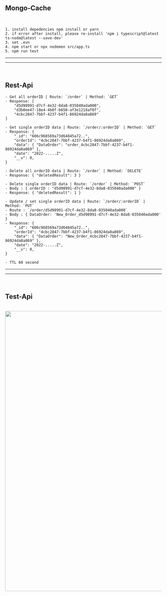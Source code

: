 ## Mongo-Cache 

<div>
  <br>
</div>

```
1. install depedencies npm install or yarn
2. if error after install, please re-install 'npm i typescript@latest ts-node@latest --save-dev'
3. set .evn
4. npm start or npx nodemon src/app.ts
5. npm run test
```

------------------------------------------------------------
------------------------------------------------------------

<div>
  <br>
</div>

## Rest-Api
```
- Get all orderID | Route: `/order` | Method: `GET`
- Response: [
    "d5d98991-d7cf-4e32-8da8-035040ada000", 
    "d3b0ee47-18e4-4b8f-b650-af3e1218af0f", 
    "4cbc2847-7bbf-4237-b4f1-86924da8a869"
]
```

```
- Get single orderID data | Route: `/order/:orderID` | Method: `GET`
- Response: {
    "_id": "606c968569a73d64845a72..",
    "orderId": "4cbc2847-7bbf-4237-b4f1-86924da8a869",
    "data": { "DataOrder": "order_4cbc2847-7bbf-4237-b4f1-86924da8a869" },
    "date": "2022-.....Z",
    "__v": 0,
}
```

```
- Delete all orderID data | Route: `/order` | Method: `DELETE`
- Response: { "deletedResult": 3 }
```

```
- Delete single orderID data | Route: `/order` | Method: `POST`
- Body : { orderID : "d5d98991-d7cf-4e32-8da8-035040ada000" }
- Response: { "deletedResult": 1 }
```

```
- Update / set single orderID data | Route: `/order/:orderID` | Method: `PUT`
- Route : `/order/d5d98991-d7cf-4e32-8da8-035040ada000`
- Body : { DataOrder: 'New_Order_d5d98991-d7cf-4e32-8da8-035040ada000' }
- Response: {
    "_id": "606c968569a73d64845a72..",
    "orderId": "4cbc2847-7bbf-4237-b4f1-86924da8a869",
    "data": { "DataOrder": "New_Order_4cbc2847-7bbf-4237-b4f1-86924da8a869" },
    "date": "2022-.....Z",
    "__v": 0,
}
```

```
- TTL 60 second
```

------------------------------
------------------------------
<div>
  <br>
</div>

## Test-Api
<div>
  <br>
</div>
  <div align="center" >
<img  src="https://i.ibb.co/pLxnx37/testscreenshot.jpg"  width="900px"  />
</div>



